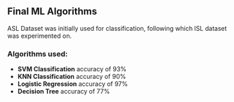 ## Final ML Algorithms

ASL Dataset was initially used for classification, following which ISL dataset was experimented on.

### Algorithms used:

- **SVM Classification** accuracy of 93%
- **KNN Classification** accuracy of 90%
- **Logistic Regression** accuracy of 97%
- **Decision Tree** accuracy of 77%

